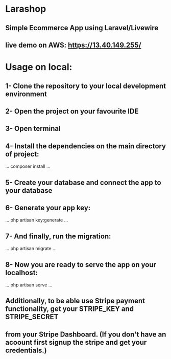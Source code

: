 # Larashop

## Simple Ecommerce App using Laravel/Livewire

## live demo on AWS: https://13.40.149.255/

# Usage on local:

## 1- Clone the repository to your local development environment

## 2- Open the project on your favourite IDE

## 3- Open terminal

## 4- Install the dependencies on the main directory of project:

...
    composer install
...
## 5- Create your database and connect the app to your database

## 6- Generate your app key:

...
php artisan key:generate 
...

## 7- And finally, run the migration:

...
php artisan migrate 
...

## 8- Now you are ready to serve the app on your localhost:
...
php artisan serve
...

## Additionally, to be able use Stripe payment functionality, get your STRIPE_KEY and STRIPE_SECRET 
## from your Stripe Dashboard. (If you don't have an acoount first signup the stripe and get your credentials.)



